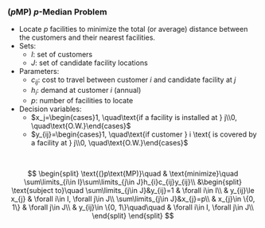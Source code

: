 ### ($p$MP) $p$-Median Problem
- Locate $p$ facilities to minimize the total (or average) distance between the customers and their nearest facilities.
- Sets:
    - $I$: set of customers
    - $J$: set of candidate facility locations
- Parameters:
    - $c_{ij}$: cost to travel between customer $i$ and candidate facility at $j$
    - $h_i$: demand at customer $i$ (annual)
    - $p$: number of facilities to locate
- Decision variables:
    - $x_j=\begin{cases}1, \quad\text{if a facility is installed at } j\\0, \quad\text{O.W.}\end{cases}$
    - $y_{ij}=\begin{cases}1, \quad\text{if customer } i \text{ is covered by a facility at } j\\0, \quad\text{O.W.}\end{cases}$
        
<br>

$$
\begin{split}
\text{(}p\text{MP)}\quad & \text{minimize}\quad \sum\limits_{i\in I}\sum\limits_{j\in J}h_{i}c_{ij}y_{ij}\\
&\begin{split}
\text{subject to}\quad \sum\limits_{j\in J}&y_{ij}=1 & \forall i\in I\\
    & y_{ij}\le x_{j}                & \forall i\in I, \forall j\in J\\
    \sum\limits_{j\in J}&x_{j}=p\\
    & x_{j}\in \{0, 1\}              & \forall j\in J\\
    & y_{ij}\in \{0, 1\}\quad\quad   & \forall i\in I, \forall j\in J\\
\end{split}
\end{split}
$$
